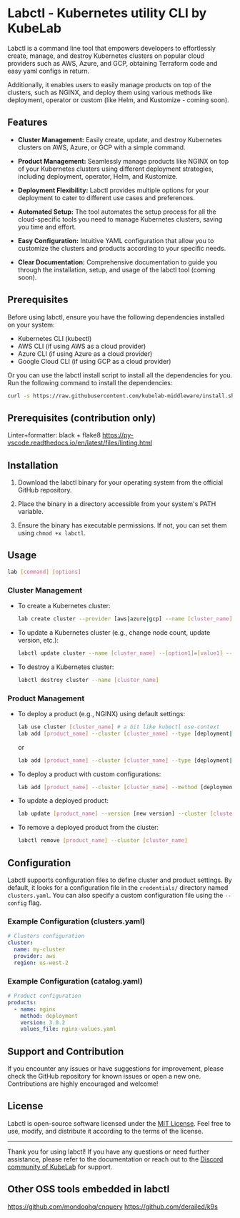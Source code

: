 # Labctl - Kubernetes utility CLI by KubeLab

Labctl is a command line tool that empowers developers to effortlessly create, manage, and destroy Kubernetes clusters on popular cloud providers such as AWS, Azure, and GCP, obtaining Terraform code and easy yaml configs in return.

Additionally, it enables users to easily manage products on top of the clusters, such as NGINX, and deploy them using various methods like deployment, operator or custom (like Helm, and Kustomize - coming soon).

## Features

- **Cluster Management:** Easily create, update, and destroy Kubernetes clusters on AWS, Azure, or GCP with a simple command.

- **Product Management:** Seamlessly manage products like NGINX on top of your Kubernetes clusters using different deployment strategies, including deployment, operator, Helm, and Kustomize.

- **Deployment Flexibility:** Labctl provides multiple options for your deployment to cater to different use cases and preferences.

- **Automated Setup:** The tool automates the setup process for all the cloud-specific tools you need to manage Kubernetes clusters, saving you time and effort.

- **Easy Configuration:** Intuitive YAML configuration that allow you to customize the clusters and products according to your specific needs.

- **Clear Documentation:** Comprehensive documentation to guide you through the installation, setup, and usage of the labctl tool (coming soon).

## Prerequisites

Before using labctl, ensure you have the following dependencies installed on your system:

- Kubernetes CLI (kubectl)
- AWS CLI (if using AWS as a cloud provider)
- Azure CLI (if using Azure as a cloud provider)
- Google Cloud CLI (if using GCP as a cloud provider)

Or you can use the labctl install script to install all the dependencies for you.
Run the following command to install the dependencies:

```bash
curl -s https://raw.githubusercontent.com/kubelab-middleware/install.sh | bash
```

## Prerequisites (contribution only)

Linter+formatter: black + flake8
https://py-vscode.readthedocs.io/en/latest/files/linting.html

## Installation

1. Download the labctl binary for your operating system from the official GitHub repository.

2. Place the binary in a directory accessible from your system's PATH variable.

3. Ensure the binary has executable permissions. If not, you can set them using `chmod +x labctl`.

## Usage

```bash
lab [command] [options]
```

### Cluster Management

- To create a Kubernetes cluster:
  ```bash
  lab create cluster --provider [aws|azure|gcp] --name [cluster_name]
  ```

- To update a Kubernetes cluster (e.g., change node count, update version, etc.):
  ```bash
  labctl update cluster --name [cluster_name] --[option1]=[value1] --[option2]=[value2] ...
  ```

- To destroy a Kubernetes cluster:
  ```bash
  labctl destroy cluster --name [cluster_name]
  ```

### Product Management

- To deploy a product (e.g., NGINX) using default settings:
  ```bash
  lab use cluster [cluster_name] # a bit like kubectl use-context
  lab add [product_name] --cluster [cluster_name] --type [deployment|operator]
  ```
  or
  ```bash
  lab add [product_name] --cluster [cluster_name] --type [deployment|operator]
  ```

- To deploy a product with custom configurations:
  ```bash
  lab add [product_name] --cluster [cluster_name] --method [deployment|operator|] --config [path_to_config_file]
  ```

- To update a deployed product:
  ```bash
  lab update [product_name] --version [new version] --cluster [cluster_name] (--method [deployment|operator]) --config [path_to_updated_config_file]
  ```

- To remove a deployed product from the cluster:
  ```bash
  labctl remove [product_name] --cluster [cluster_name]
  ```

## Configuration

Labctl supports configuration files to define cluster and product settings. By default, it looks for a configuration file in the `credentials/` directory named `clusters.yaml`. You can also specify a custom configuration file using the `--config` flag.

### Example Configuration (clusters.yaml)

```yaml
# Clusters configuration
cluster:
  name: my-cluster
  provider: aws
  region: us-west-2
```

### Example Configuration (catalog.yaml)

```yaml
# Product configuration
products:
  - name: nginx
    method: deployment
    version: 3.0.2
    values_file: nginx-values.yaml
```


## Support and Contribution

If you encounter any issues or have suggestions for improvement, please check the GitHub repository for known issues or open a new one. Contributions are highly encouraged and welcome!

## License

Labctl is open-source software licensed under the [MIT License](LICENSE). Feel free to use, modify, and distribute it according to the terms of the license.

---

Thank you for using labctl! If you have any questions or need further assistance, please refer to the documentation or reach out to the [Discord community of KubeLab](https://discord.gg/aVEhdDDark) for support.

## Other OSS tools embedded in labctl
https://github.com/mondoohq/cnquery
https://github.com/derailed/k9s
